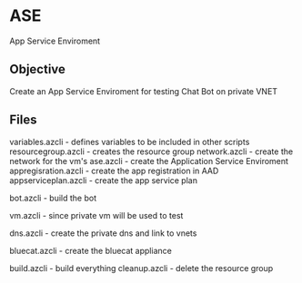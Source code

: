 # ASE
App Service Enviroment

## Objective
Create an App Service Enviroment for testing Chat Bot on private VNET

## Files
variables.azcli - defines variables to be included in other scripts
resourcegroup.azcli - creates the resource group
network.azcli - create the network for the vm's
ase.azcli - create the Application Service Enviroment
appregisration.azcli - create the app registration in AAD
appserviceplan.azcli - create the app service plan

bot.azcli - build the bot

vm.azcli - since private vm will be used to test

dns.azcli - create the private dns and link to vnets

bluecat.azcli - create the bluecat appliance

build.azcli - build everything
cleanup.azcli - delete the resource group
